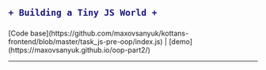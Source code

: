 <h2>

```diff
+ Building a Tiny JS World +
```
</h2> 
[Code base](https://github.com/maxovsanyuk/kottans-frontend/blob/master/task_js-pre-oop/index.js) | [demo](https://maxovsanyuk.github.io/oop-part2/)

-----------------------------------------------------------------------------------------------------------------------